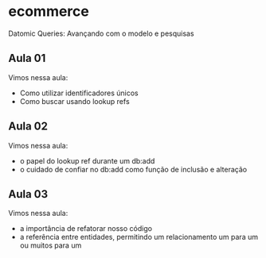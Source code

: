 # ecommerce

Datomic Queries: Avançando com o modelo e pesquisas

## Aula 01

Vimos nessa aula:

- Como utilizar identificadores únicos
- Como buscar usando lookup refs

## Aula 02

Vimos nessa aula:

- o papel do lookup ref durante um db:add
- o cuidado de confiar no db:add como função de inclusão e alteração

## Aula 03

Vimos nessa aula:

- a importância de refatorar nosso código
- a referência entre entidades, permitindo um relacionamento um para um ou muitos para um